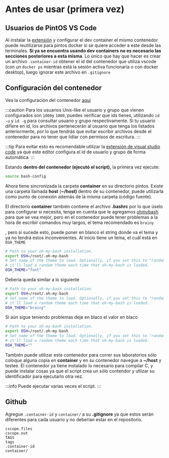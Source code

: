 # Antes de usar (primera vez)

## Usuarios de PintOS VS Code
Al instalar la [extensión](/pintosvsc) y configurar el dev container el mismo contenedor
puede reutilizarse para pintos docker si se quiere acceder a este desde las terminales. **Si
ya se encuentra usando dev containers no es necesario las secciones posteriores a esta misma**.
Lo único que hay que hacer es crear un archivo `.container-id` obtener el id del contenedor
que utiliza vscode (con un `docker ps` mientras está la sesión activa funcionaría o con docker
desktop), luego ignorar este archivo en `.gitignore`

## Configuración del contenedor

Vea la configuración del contenedor [aquí](/pintosvsc/devcontainer/install#configurar-el-contenedor)

:::caution
Para los usuarios Unix-like el usuario y grupo que vienen configurados son `1000`y `1000`,
puedes verificar que ids tienes, utilizando `id -u` y `id -g` para consultar usuario y grupo
respectivamente. Si tu usuario difiere en id, los archivos pertenecerán al usuario que
tenga los listados anteriormente, por lo que tendrás que evitar escribir archivos desde
el contenedor para no tener que lidiar con permisos de escritura.
:::

:::tip
Para evitar esto es recomendable utilizar la [extensión de visual studio code](/pintosvsc) ya que
este editor configura el id de usuario y grupo de forma automática.
:::


Estando **dentro del contenedor (ejecutó el script),** la primera vez ejecute:

```bash
source bash-config
```

Ahora tiene sincronizada la carpeta **container** en su directorio pintos. Existe una carpeta llamada **host** (**\~/host)** dentro de su contenedor, puede utilizarla como punto de conexión además de la misma carpeta (código fuente).

El directorio **container** también contiene el archivo **.bashrc** por lo que úselo para configurar si necesita, tenga en cuenta que le agregamos [ohmybash](https://github.com/ohmybash/oh-my-bash) para que se vea mejor, pero en el contenedor puede tener problemas a la hora de escribir comandos muy largos, el
tema recomendado es `brainy`

, pero si sucede esto, puede poner en blanco el string donde va el tema y ya no tendrá estos inconvenientes. Al inicio tiene un tema, el cuál está en `OSH_THEME`

```bash {5} title="~/.bashrc (original)" showLineNumbers
# Path to your oh-my-bash installation.
export OSH=/root/.oh-my-bash
# Set name of the theme to load. Optionally, if you set this to "random"
# it'll load a random theme each time that oh-my-bash is loaded.
OSH_THEME="font"
```

Debería queda similar a lo siguiente

```bash {5} title="~/.bashrc (después)" showLineNumbers
# Path to your oh-my-bash installation.
export OSH=/root/.oh-my-bash
# Set name of the theme to load. Optionally, if you set this to "random"
# it'll load a random theme each time that oh-my-bash is loaded.
OSH_THEME="brainy"
```

Si aún sigue teniendo problemas deje en blaco el valor en blaco

```bash {5} title="~/.bashrc" showLineNumbers
# Path to your oh-my-bash installation.
export OSH=/root/.oh-my-bash
# Set name of the theme to load. Optionally, if you set this to "random"
# it'll load a random theme each time that oh-my-bash is loaded.
OSH_THEME=""
```

También puede utilizar este contenedor para correr sus laboratorios sólo coloque alguna copia en **container** y en su contenedor navegue a **\~/host** y testee. El contenedor ya tiene instalado lo necesario para compilar C, y puede instalar cosas ya que el script crea un sólo contendor y utlizar su identificador para ejecutarlo otra vez.

:::info
Puede ejecutar varias veces el script.
:::

## Github

Agregue `.container-id` y `container/` a su **.gitignore** ya que estos serán diferentes para cada usuario y no deberían estar en el repositorio.

```.gitignore {5-6} title=".gitignore" showLineNumbers
cscope.files
cscope.out
TAGS
tags
.container-id
container/
```
